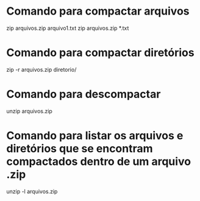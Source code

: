 # Comando para compactar arquivos
zip arquivos.zip arquivo1.txt
zip arquivos.zip *.txt

# Comando para compactar diretórios
zip -r arquivos.zip diretorio/

# Comando para descompactar 
unzip arquivos.zip

# Comando para listar os arquivos e diretórios que se encontram compactados dentro de um arquivo .zip
unzip -l arquivos.zip